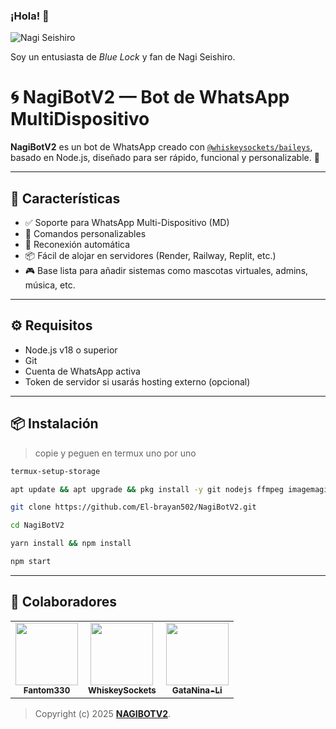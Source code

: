 ### ¡Hola! 👋

![Nagi Seishiro](https://n.uguu.se/VSrtsyrw.gif)

Soy un entusiasta de *Blue Lock* y fan de Nagi Seishiro.

# 🌀 NagiBotV2 — Bot de WhatsApp MultiDispositivo

**NagiBotV2** es un bot de WhatsApp creado con [`@whiskeysockets/baileys`](https://github.com/WhiskeySockets/Baileys), basado en Node.js, diseñado para ser rápido, funcional y personalizable. 🧠

---

## 🚀 Características

- ✅ Soporte para WhatsApp Multi-Dispositivo (MD)
- 🤖 Comandos personalizables
- 🔄 Reconexión automática
- 📦 Fácil de alojar en servidores (Render, Railway, Replit, etc.)
- 🎮 Base lista para añadir sistemas como mascotas virtuales, admins, música, etc.

---

## ⚙️ Requisitos

- Node.js v18 o superior
- Git
- Cuenta de WhatsApp activa
- Token de servidor si usarás hosting externo (opcional)

---

## 📦 Instalación
> copie y peguen en termux uno por uno 
```bash
termux-setup-storage
```

```bash
apt update && apt upgrade && pkg install -y git nodejs ffmpeg imagemagick yarn
```

```bash
git clone https://github.com/El-brayan502/NagiBotV2.git
```

```bash
cd NagiBotV2
```

```bash
yarn install && npm install
```

```bash
npm start
```
---------

## 👥 Colaboradores

<table>
  <tr>
    <td align="center">
      <a href="https://github.com/El-brayan502">
        <img src="https://avatars.githubusercontent.com/El-brayan502" width="100px;" alt=""/>
        <br /><sub><b>Fantom330</b></sub>
      </a>
    </td>
    <td align="center">
      <a href="https://github.com/whiskeysockets">
        <img src="https://avatars.githubusercontent.com/whiskeysockets" width="100px;" alt=""/>
        <br /><sub><b>WhiskeySockets</b></sub>
      </a>
    </td>
    <td align="center">
      <a href="https://github.com/GataNina-Li">
        <img src="https://avatars.githubusercontent.com/GataNina-Li" width="100px;" alt=""/>
        <br /><sub><b>GataNina-Li</b></sub>
      </a>
    </td>
  </tr>
</table>

> Copyright (c) 2025 **[NAGIBOTV2](https://whatsapp.com/channel/0029VajUPbECxoB0cYovo60W)**.